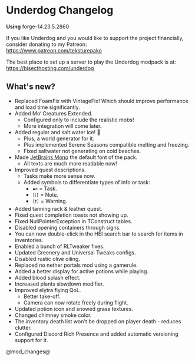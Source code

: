 # Underdog Changelog

**Using** forge-14.23.5.2860

If you like Underdog and you would like to support the project financially, consider donating to my Patreon: \
<https://www.patreon.com/teksturepako>

The best place to set up a server to play the Underdog modpack is at: \
<https://bisecthosting.com/underdog>

## What's new?

- Replaced Foam​Fix with VintageFix! Which should improve performance and load time significantly.
- Added Mo‘ Creatures Extended.
  - Configured only to include the realistic mobs!
  - More integration will come later.
- Added regular and salt water ice! 🧊
  - Plus, a world generator for it.
  - Plus implemented Serene Seasons compatible melting and freezing.
  - Fixed saltwater not generating on cold beaches.
- Made [JetBrains Mono](https://www.jetbrains.com/lp/mono/) the default font of the pack.
  - All texts are much more readable now!
- Improved quest descriptions.
  - Tasks make more sense now.
  - Added symbols to differentiate types of info or task:
    - `▪➡` = Task.
    - `[ℹ]` = Note.
    - `[❗]` = Warning.
- Added tanning rack & leather quest.
- Fixed quest completion toasts not showing up.
- Fixed NullPointerException in TConstruct tables.
- Disabled opening containers through signs.
- You can now double-click in the HEI search bar to search for items in inventories.
- Enabled a bunch of RLTweaker fixes.
- Updated Greenery and Universal Tweaks configs.
- Disabled rustic olive oiling.
- Replaced no nether portals mod using a gamerule.
- Added a better display for active potions while playing.
- Added blood splash effect.
- Increased plants slowdown modifier.
- Improved elytra flying QoL.
  - Better take-off.
  - Camera can now rotate freely during flight.
- Updated potion icon and snowed grass textures.
- Changed chimney smoke color.
- The inventory death list won't be dropped on player death - reduces clutter.
- Configured Discord Rich Presence and added automatic versioning support for it.

@mod_changes@
